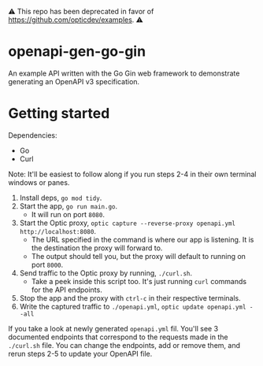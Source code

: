 ⚠️ This repo has been deprecated in favor of https://github.com/opticdev/examples. ⚠️

# openapi-gen-go-gin

An example API written with the Go Gin web framework to demonstrate generating an OpenAPI v3 specification.

# Getting started

Dependencies:
- Go
- Curl

Note: It'll be easiest to follow along if you run steps 2-4 in their own terminal windows or panes.

1. Install deps, `go mod tidy`.
1. Start the app, `go run main.go`.
    - It will run on port `8080`.
1. Start the Optic proxy, `optic capture --reverse-proxy openapi.yml http://localhost:8080`.
    - The URL specified in the command is where our app is listening. It is the destination the proxy will forward to.
    - The output should tell you, but the proxy will default to running on port `8000`.
1. Send traffic to the Optic proxy by running, `./curl.sh`.
    - Take a peek inside this script too. It's just running `curl` commands for the API endpoints.
1. Stop the app and the proxy with `ctrl-c` in their respective terminals.
1. Write the captured traffic to `./openapi.yml`, `optic update openapi.yml --all`

If you take a look at newly generated `openapi.yml` fil. You'll see 3 documented endpoints that correspond to the requests made in the `./curl.sh` file. You can change the endpoints, add or remove them, and rerun steps 2-5 to update your OpenAPI file.